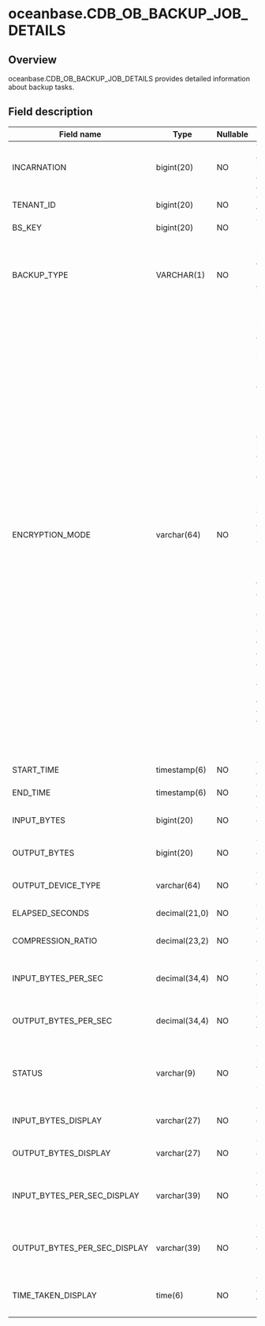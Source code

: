 oceanbase.CDB_OB_BACKUP_JOB_DETAILS 
========================================================



Overview 
-----------------

oceanbase.CDB_OB_BACKUP_JOB_DETAILS provides detailed information about backup tasks. 

Field description 
--------------------------



|        **Field name**        |   **Type**    | **Nullable** |                                                                                                                                                                                                                                                                                                                                                         **Description**                                                                                                                                                                                                                                                                                                                                                         |
|------------------------------|---------------|--------------|---------------------------------------------------------------------------------------------------------------------------------------------------------------------------------------------------------------------------------------------------------------------------------------------------------------------------------------------------------------------------------------------------------------------------------------------------------------------------------------------------------------------------------------------------------------------------------------------------------------------------------------------------------------------------------------------------------------------------------|
| INCARNATION                  | bigint(20)    | NO           | The number of the incarnation of the database.                                                                                                                                                                                                                                                                                                                                                                                                                                                                                                                                                                                                                                                                                  |
| TENANT_ID                    | bigint(20)    | NO           | The ID of the tenant.                                                                                                                                                                                                                                                                                                                                                                                                                                                                                                                                                                                                                                                                                                           |
| BS_KEY                       | bigint(20)    | NO           | The ID of the backup set.                                                                                                                                                                                                                                                                                                                                                                                                                                                                                                                                                                                                                                                                                                       |
| BACKUP_TYPE                  | VARCHAR(1)    | NO           | * D: indicates a full backup.   * I: indicates an incremental backup.                                                                                                                                                                                                                                                                                                                                                                                                                                                                                                                                                                        |
| ENCRYPTION_MODE              | varchar(64)   | NO           | * None: indicates that encryption is not implemented.   * Password: indicates that only the password is used for protection.   * Password encryption: indicates that encryption is implemented and the password is used for protection.   * Transparent encryption: indicates that Transparent Data Encryption (TDE) is used for encryption.   * Dual mode encryption: indicates that TDE is used for encryption and the password is also used for protection.    In the current version, only the None and Password modes are supported. |
| START_TIME                   | timestamp(6)  | NO           | The start time.                                                                                                                                                                                                                                                                                                                                                                                                                                                                                                                                                                                                                                                                                                                 |
| END_TIME                     | timestamp(6)  | NO           | The end time.                                                                                                                                                                                                                                                                                                                                                                                                                                                                                                                                                                                                                                                                                                                   |
| INPUT_BYTES                  | bigint(20)    | NO           | The number of input bytes.                                                                                                                                                                                                                                                                                                                                                                                                                                                                                                                                                                                                                                                                                                      |
| OUTPUT_BYTES                 | bigint(20)    | NO           | The number of output bytes.                                                                                                                                                                                                                                                                                                                                                                                                                                                                                                                                                                                                                                                                                                     |
| OUTPUT_DEVICE_TYPE           | varchar(64)   | NO           | The medium for storing backup data.                                                                                                                                                                                                                                                                                                                                                                                                                                                                                                                                                                                                                                                                                             |
| ELAPSED_SECONDS              | decimal(21,0) | NO           | The time consumed.                                                                                                                                                                                                                                                                                                                                                                                                                                                                                                                                                                                                                                                                                                              |
| COMPRESSION_RATIO            | decimal(23,2) | NO           | The compression ratio.                                                                                                                                                                                                                                                                                                                                                                                                                                                                                                                                                                                                                                                                                                          |
| INPUT_BYTES_PER_SEC          | decimal(34,4) | NO           | The number of bytes that are input per second.                                                                                                                                                                                                                                                                                                                                                                                                                                                                                                                                                                                                                                                                                  |
| OUTPUT_BYTES_PER_SEC         | decimal(34,4) | NO           | The number of bytes that are output per second.                                                                                                                                                                                                                                                                                                                                                                                                                                                                                                                                                                                                                                                                                 |
| STATUS                       | varchar(9)    | NO           | The backup status. Valid values: * RUNNING   * COMPLETED   * FAILED                                                                                                                                                                                                                                                                                                                                                                                                                                                                                                                         |
| INPUT_BYTES_DISPLAY          | varchar(27)   | NO           | The number of input bytes.                                                                                                                                                                                                                                                                                                                                                                                                                                                                                                                                                                                                                                                                                                      |
| OUTPUT_BYTES_DISPLAY         | varchar(27)   | NO           | The number of output bytes.                                                                                                                                                                                                                                                                                                                                                                                                                                                                                                                                                                                                                                                                                                     |
| INPUT_BYTES_PER_SEC_DISPLAY  | varchar(39)   | NO           | The display value of the data input rate in bytes per second.                                                                                                                                                                                                                                                                                                                                                                                                                                                                                                                                                                                                                                                                   |
| OUTPUT_BYTES_PER_SEC_DISPLAY | varchar(39)   | NO           | The display value of the data output rate in bytes per second.                                                                                                                                                                                                                                                                                                                                                                                                                                                                                                                                                                                                                                                                  |
| TIME_TAKEN_DISPLAY           | time(6)       | NO           | The time consumed, in the format of hh:mm:ss.                                                                                                                                                                                                                                                                                                                                                                                                                                                                                                                                                                                                                                                                                   |



